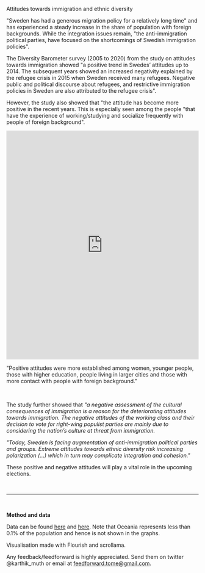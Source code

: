 
<link href="../assets/main.css" rel="stylesheet">


<p class="text-h3">Attitudes towards immigration and ethnic diversity </p>

<p class="text-body-2">

"Sweden has had a generous migration policy for a relatively long time" and has experienced a steady increase in the share of population with foreign backgrounds. While the integration issues remain, "the anti-immigration political parties, have focused on the shortcomings of Swedish immigration policies".

The Diversity Barometer survey (2005 to 2020) from the study on attitudes towards immigration showed "a positive trend in Swedes’ attitudes up to 2014. The subsequent years showed an increased negativity explained by the refugee crisis in 2015 when Sweden received many refugees. Negative public and political discourse about refugees, and restrictive immigration policies in Sweden are also attributed to the refugee crisis".

However, the study also showed that "the attitude has become more positive in the recent years. This is especially seen among the people "that have the experience of working/studying and socialize frequently with people of foreign background".</p>

<iframe src='https://flo.uri.sh/visualisation/10709693/embed' title='Interactive or visual content'
    class='flourish-embed-iframe' frameborder='0' scrolling='no' style='width:100%;height:600px;'
    sandbox='allow-same-origin allow-forms allow-scripts allow-downloads allow-popups allow-popups-to-escape-sandbox allow-top-navigation-by-user-activation'></iframe>



<br />
<p class="blockquote">"Positive attitudes were more established among women, younger people, those with higher education, people living in larger cities and those with more contact with people with foreign background." </p>
<br />

<p class="text-body-2">

The study further showed that
_"a negative assessment of the cultural consequences of immigration is a reason for the deteriorating attitudes towards immigration. The negative attitudes of the working class and their decision to vote for right-wing populist parties are mainly due to considering the nation’s culture at threat from immigration._

_"Today, Sweden is facing augmentation of anti-immigration political parties and groups. Extreme attitudes towards ethnic diversity risk increasing polarization (...) which in turn may complicate integration and cohesion."_

These positive and negative attitudes will play a vital role in the upcoming elections.
</p>

<br /><hr><br />

<p class="text-body-2">

**Method and data**

Data can be found [here](https://www.statistikdatabasen.scb.se/pxweb/sv/ssd/START__BE__BE0101__BE0101Q/) and [here](https://www.mdpi.com/2076-0760/10/10/401/htm). Note that Oceania represents less than 0.1% of the population and hence is not shown in the graphs.

Visualisation made with Flourish and scrollama.

Any feedback/feedforward is highly appreciated. Send them on twitter @karthik\_muth or email at feedforward.tome@gmail.com.
</p>
